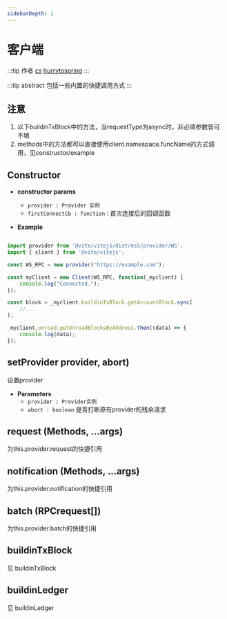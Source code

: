 ```yaml
---
sidebarDepth: 1
---
```

# 客户端

:::tip 作者
[cs](https://github.com/lovelycs)
[hurrytospring](https://github.com/hurrytospring)
:::

:::tip abstract
包括一些内置的快捷调用方式
:::

## 注意 
1. 以下buildinTxBlock中的方法，当requestType为async时，非必填参数皆可不填
2. methods中的方法都可以直接使用client.namespace.funcName的方式调用，见constructor/example

## Constructor

- **constructor params**
    - `provider : Provider 实例`
    - `firstConnectCb : function` : 首次连接后的回调函数

- **Example**

```javascript

import provider from '@vite/vitejs/dist/es5/provider/WS';
import { client } from '@vite/vitejs';

const WS_RPC = new provider("https://example.com");

const myClient = new Client(WS_RPC, function(_myclient) {
    console.log("Connected.");
});

const block = _myclient.buildinTxBlock.getAccountBlock.sync(
    //...
);

_myclient.onroad.getOnroadBlocksByAddress.then((data) => {
    console.log(data);
});

```

## setProvider provider, abort)
设置provider

- **Parameters**
    * `provider : Provider实例`
    * `abort : boolean` 是否打断原有provider的残余请求

## request (Methods, ...args)
为this.provider.request的快捷引用

## notification (Methods, ...args)
为this.provider.notification的快捷引用

## batch (RPCrequest[])
为this.provider.batch的快捷引用

## buildinTxBlock
见 buildinTxBlock

## buildinLedger
见 buildinLedger
